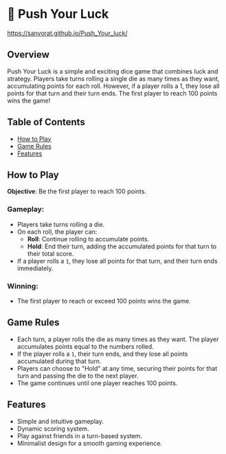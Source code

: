 # 🎲 Push Your Luck
https://sanyorat.github.io/Push_Your_luck/

## Overview
Push Your Luck is a simple and exciting dice game that combines luck and strategy. Players take turns rolling a single die as many times as they want, accumulating points for each roll. However, if a player rolls a 1, they lose all points for that turn and their turn ends. The first player to reach 100 points wins the game!

## Table of Contents
- [How to Play](#how-to-play)
- [Game Rules](#game-rules)
- [Features](#features)

## How to Play

**Objective**: Be the first player to reach 100 points.

### Gameplay:

- Players take turns rolling a die.
- On each roll, the player can:
  - **Roll**: Continue rolling to accumulate points.
  - **Hold**: End their turn, adding the accumulated points for that turn to their total score.
- If a player rolls a `1`, they lose all points for that turn, and their turn ends immediately.

### Winning:

- The first player to reach or exceed 100 points wins the game.

## Game Rules

- Each turn, a player rolls the die as many times as they want. The player accumulates points equal to the numbers rolled.
- If the player rolls a `1`, their turn ends, and they lose all points accumulated during that turn.
- Players can choose to "Hold" at any time, securing their points for that turn and passing the die to the next player.
- The game continues until one player reaches 100 points.

## Features

- Simple and intuitive gameplay.
- Dynamic scoring system.
- Play against friends in a turn-based system.
- Minimalist design for a smooth gaming experience.
